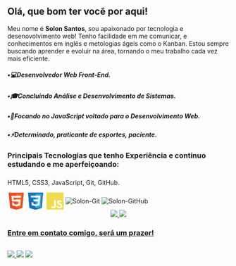 ## Olá, que bom ter você por aqui!

Meu nome é <strong>Solon Santos</strong>, sou apaixonado por tecnologia e desenovolvimento web! Tenho facilidade em me comunicar, e conhecimentos em inglês e metologias ágeis como o Kanban. Estou sempre buscando aprender e evoluir na área, tornando o meu trabalho cada vez mais eficiente.

##### •💻Desenvolvedor Web Front-End.
##### •🎓Concluindo Análise e Desenvolvimento de Sistemas.
##### •🌱Focando no JavaScript voltado para o Desenvolvimento Web.
#####  •:zap:Determinado, praticante de esportes, paciente.

### Principais Tecnologias que tenho Experiência e continuo estudando e me aperfeiçoando:<h3>
HTML5, CSS3, JavaScript, Git, GitHub.
<div style="display: inline_block">
  <img align="center" alt="Solon-HTML" height="40" width="40" src="https://raw.githubusercontent.com/devicons/devicon/master/icons/html5/html5-original.svg">
  <img align="center" alt="Solon-CSS" height="40" width="40" src="https://raw.githubusercontent.com/devicons/devicon/master/icons/css3/css3-original.svg">
  <img align="center" alt="Solon-Js" height="40" width="40" src="https://raw.githubusercontent.com/devicons/devicon/master/icons/javascript/javascript-plain.svg">
  <img align= "center" alt="Solon-Git" height="80" width="60" src="https://cdn.jsdelivr.net/gh/devicons/devicon/icons/git/git-original-wordmark.svg" />
  <img align= "center" alt="Solon-GitHub" height="40" width="40" src="https://cdn.jsdelivr.net/gh/devicons/devicon/icons/github/github-original-wordmark.svg" />
  <div align="center">
  <a href="https://github.com/solon-santos-dev">
  <img height="160em" src="https://github-readme-stats.vercel.app/api?username=solon-santos-dev&show_icons=true&theme=tokyonight&include_all_commits=true&count_private=true"/>
  <img height="160em" src="https://github-readme-stats.vercel.app/api/top-langs/?username=solon-santos-dev&layout=compact&langs_count=7&theme=tokyonight"/>
    </div>
  <h3> <strong>Entre em contato comigo, será um prazer!<strong><h3>
  <a href="https://api.whatsapp.com/send?phone=+5541992680622&text=%20" target="_blank"><img src= "https://img.shields.io/badge/WhatsApp-25D366?style=for-the-badge&logo=whatsapp&logoColor=white"<a/>
  <a href = "mailto:solon.devintern@gmail.com"><img src="https://img.shields.io/badge/-Gmail-%23333?style=for-the-badge&logo=gmail&logoColor=white" target="_blank"></a>
  <a href="https://www.linkedin.com/in/solon-santos-dev/" target="_blank"><img src="https://img.shields.io/badge/-LinkedIn-%230077B5?style=for-the-badge&logo=linkedin&logoColor=white" target="_blank"></a>
   <br>

  
  
  







